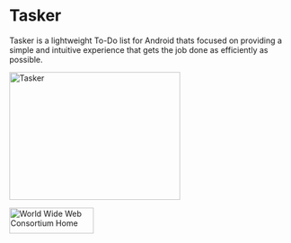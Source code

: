 # Tasker
Tasker is a lightweight To-Do list for Android thats focused on providing  a simple and intuitive experience that gets the job done as efficiently as possible.

<img src="http://rezajafar.com/wp-content/uploads/2014/12/Banner-2.jpg" alt="Tasker" style="width:304px;height:228px;">

<a href="#"><img src="http://rezajafar.com/wp-content/uploads/2016/04/google-play-badge.png"
  alt="World Wide Web Consortium Home"
  width="150" height="46" border="0" /></a>
